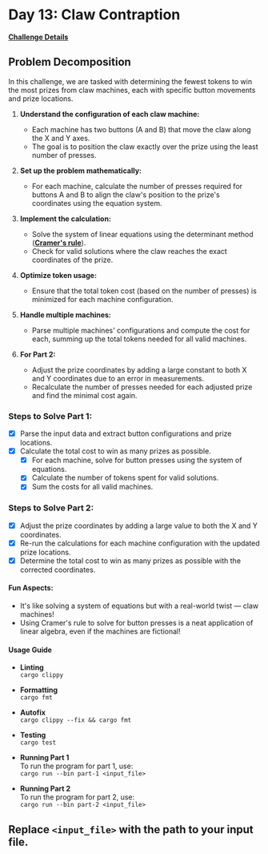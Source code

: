 # Day 13: Claw Contraption

[**Challenge Details**](docs/challenge.md)

## Problem Decomposition

In this challenge, we are tasked with determining the fewest tokens to win the most prizes from claw machines, each with specific button movements and prize locations.

1. **Understand the configuration of each claw machine:**
   - Each machine has two buttons (A and B) that move the claw along the X and Y axes.
   - The goal is to position the claw exactly over the prize using the least number of presses.

2. **Set up the problem mathematically:**
   - For each machine, calculate the number of presses required for buttons A and B to align the claw's position to the prize's coordinates using the equation system.

3. **Implement the calculation:**
   - Solve the system of linear equations using the determinant method ([**Cramer's rule**](https://en.wikipedia.org/wiki/Cramer%27s_rule)).
   - Check for valid solutions where the claw reaches the exact coordinates of the prize.

4. **Optimize token usage:**
   - Ensure that the total token cost (based on the number of presses) is minimized for each machine configuration.

5. **Handle multiple machines:**
   - Parse multiple machines' configurations and compute the cost for each, summing up the total tokens needed for all valid machines.

6. **For Part 2:**
   - Adjust the prize coordinates by adding a large constant to both X and Y coordinates due to an error in measurements.
   - Recalculate the number of presses needed for each adjusted prize and find the minimal cost again.

### Steps to Solve Part 1:
- [x] Parse the input data and extract button configurations and prize locations.
- [x] Calculate the total cost to win as many prizes as possible.
  - [x] For each machine, solve for button presses using the system of equations.
  - [x] Calculate the number of tokens spent for valid solutions.
  - [x] Sum the costs for all valid machines.

### Steps to Solve Part 2:
- [x] Adjust the prize coordinates by adding a large value to both the X and Y coordinates.
- [x] Re-run the calculations for each machine configuration with the updated prize locations.
- [x] Determine the total cost to win as many prizes as possible with the corrected coordinates.

#### Fun Aspects:
- It's like solving a system of equations but with a real-world twist — claw machines!
- Using Cramer's rule to solve for button presses is a neat application of linear algebra, even if the machines are fictional!

#### Usage Guide

- **Linting**  
  `cargo clippy`

- **Formatting**  
  `cargo fmt`

- **Autofix**  
  `cargo clippy --fix && cargo fmt`

- **Testing**  
  `cargo test`

- **Running Part 1**  
  To run the program for part 1, use:  
  `cargo run --bin part-1 <input_file>`

- **Running Part 2**  
  To run the program for part 2, use:  
  `cargo run --bin part-2 <input_file>`

Replace `<input_file>` with the path to your input file.
---